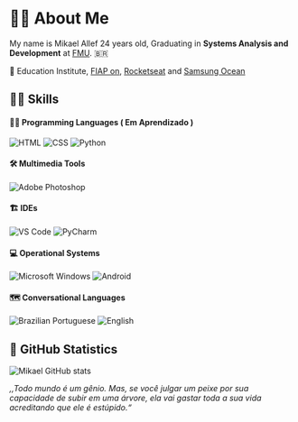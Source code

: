 # 🙅‍♂️ About Me 
My name is Mikael Allef 24 years old, Graduating in **Systems Analysis and Development** at [FMU](https://portal.fmu.br). 🇧🇷

:school: Education Institute, [FIAP on](https://on.fiap.com.br), [Rocketseat](https://www.rocketseat.com.br) and [Samsung Ocean](http://oceanbrasil.com:school: )


## 🤹‍♂️ Skills
#### 👨‍💻 Programming Languages ( Em Aprendizado )
![HTML](https://img.shields.io/badge/-HTML-ff0d00?style=flat&logoColor=white&logo=html5) 
![CSS](https://img.shields.io/badge/-CSS-196eff?style=flat&logoColor=white&logo=css3) 
![Python](https://img.shields.io/badge/-Python-0077B5?style=flat&logoColor=white&logo=python)

#### 🛠 Multimedia Tools 
![Adobe Photoshop](https://aleen42.github.io/badges/src/photoshop.svg)

#### 🏗 IDEs
![VS Code](https://img.shields.io/badge/-Visual_Studio_Code-1880C6?style=flat&logoColor=white&logo=visual-studio)
![PyCharm](https://img.shields.io/badge/-PyCharm-20D68B?style=flat&logoColor=white&logo=pycharm) 

#### 💻 Operational Systems
![Microsoft Windows](https://img.shields.io/badge/-Microsoft_Windows-00A8E8?style=flat&logoColor=white&logo=windows) 
![Android](https://img.shields.io/badge/-Android-3bd580?style=flat&logoColor=white&logo=android)

#### 🗺 Conversational Languages
![Brazilian Portuguese](https://img.shields.io/badge/-Brazilian_Portuguese:_Native-009638?style=flat&logoColor=white)
![English](https://img.shields.io/badge/-English:_Basic_-39386B?style=flat&logoColor=white)


## 🧾 GitHub Statistics
![Mikael GitHub stats](https://github-readme-stats.vercel.app/api?username=mikaelallef&show_icons=true&theme=dark)
  
  
 *,,Todo mundo é um gênio. Mas, se você julgar um peixe por sua capacidade de subir em uma árvore, ela vai gastar toda a sua vida acreditando que ele é estúpido.“*
  </div>
